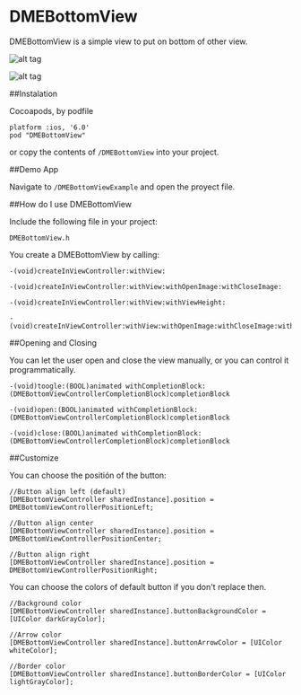 DMEBottomView
=============

DMEBottomView is a simple view to put on bottom of other view.

![alt tag](https://raw.github.com/damarte/DMEBottomView/master/Screenshots/iphone.png)

![alt tag](https://raw.github.com/damarte/DMEBottomView/master/Screenshots/ipad.png)


##Instalation

Cocoapods, by podfile

```
platform :ios, '6.0'
pod "DMEBottomView"
```

or copy the contents of `/DMEBottomView` into your project.

##Demo App

Navigate to `/DMEBottomViewExample` and open the proyect file.

##How do I use DMEBottomView

Include the following file in your project:

```
DMEBottomView.h
```

You create a DMEBottomView by calling:

```
-(void)createInViewController:withView:

-(void)createInViewController:withView:withOpenImage:withCloseImage:

-(void)createInViewController:withView:withViewHeight:

-(void)createInViewController:withView:withOpenImage:withCloseImage:withViewHeight:
```

##Opening and Closing

You can let the user open and close the view manually, or you can control it programmatically.

```
-(void)toogle:(BOOL)animated withCompletionBlock:(DMEBottomViewControllerCompletionBlock)completionBlock

-(void)open:(BOOL)animated withCompletionBlock:(DMEBottomViewControllerCompletionBlock)completionBlock

-(void)close:(BOOL)animated withCompletionBlock:(DMEBottomViewControllerCompletionBlock)completionBlock
```

##Customize

You can choose the positión of the button:

```
//Button align left (default)
[DMEBottomViewController sharedInstance].position = DMEBottomViewControllerPositionLeft;

//Button align center
[DMEBottomViewController sharedInstance].position = DMEBottomViewControllerPositionCenter;

//Button align right
[DMEBottomViewController sharedInstance].position = DMEBottomViewControllerPositionRight;   
```

You can choose the colors of default button if you don't replace then.

```
//Background color
[DMEBottomViewController sharedInstance].buttonBackgroundColor = [UIColor darkGrayColor];

//Arrow color
[DMEBottomViewController sharedInstance].buttonArrowColor = [UIColor whiteColor];

//Border color
[DMEBottomViewController sharedInstance].buttonBorderColor = [UIColor lightGrayColor];
```